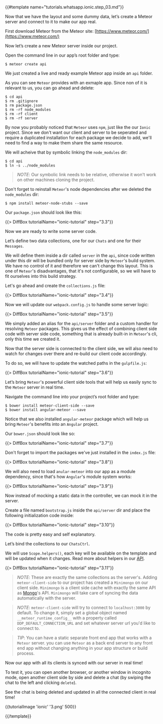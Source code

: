 {{#template name="tutorials.whatsapp.ionic.step_03.md"}}

Now that we have the layout and some dummy data, let’s create a Meteor server and connect to it to make our app real.

First download Meteor from the Meteor site: [https://www.meteor.com/](https://www.meteor.com/)

Now let’s create a new Meteor server inside our project.

Open the command line in our app’s root folder and type:

    $ meteor create api

We just created a live and ready example Meteor app inside an `api` folder.

As you can see `Meteor` provides with an exmaple app. Since non of it is relevant to us, you can go ahead and delete:

    $ cd api
    $ rm .gitignore
    $ rm package.json
    $ rm -rf node_modules
    $ rm -rf client
    $ rm -rf server

By now you probably noticed that `Meteor` uses `npm`, just like the our `Ionic` project. Since we don't want our client and server to be seperated and require a duplicated installation for each package we decide to add, we'll need to find a way to make them share the same resource.

We will acheive that by symbolic linking the `node_modules` dir:

    $ cd api
    $ ln -s ../node_modules

> *NOTE*: Our symbolic link needs to be relative, otherwise it won't work on other machines cloning the project.

Don't forget to reinstall `Meteor`'s node dependencies after we deleted the `node_modules` dir:

    $ npm install meteor-node-stubs --save

Our `package.json` should look like this:

{{> DiffBox tutorialName="ionic-tutorial" step="3.3"}}

Now we are ready to write some server code.

Let’s define two data collections, one for our `Chats` and one for their `Messages`.

We will define them inside a dir called `server` in the `api`, since code written under this dir will be bundled only for server side by `Meteor`'s build system. We have no control of it and therefore we can't change this layout. This is one of `Meteor`'s disadvantages, that it's not configurable, so we will have to fit ourselves into this build strategy.

Let's go ahead and create the `collections.js` file:

{{> DiffBox tutorialName="ionic-tutorial" step="3.4"}}

Now we will update our `webpack.config.js` to handle some server logic:

{{> DiffBox tutorialName="ionic-tutorial" step="3.5"}}

We simply added an alias for the `api/server` folder and a custom handler for resolving `Meteor` packages. This gives us the effect of combining client side code with server side code, something that is already built-in in `Meteor`'s cli, only this time we created it.

Now that the server side is connected to the client side, we will also need to watch for changes over there and re-build our client code accordingly.

To do so, we will have to update the watched paths in the `gulpfile.js`:

{{> DiffBox tutorialName="ionic-tutorial" step="3.6"}}

Let’s bring `Meteor`'s powerful client side tools that will help us easily sync to the `Meteor` server in real time.

Navigate the command line into your project’s root folder and type:

    $ bower install meteor-client-side --save
    $ bower install angular-meteor --save

Notice that we also installed `angular-meteor` package which will help us bring `Meteor`'s benefits into an `Angular` project.

Our `bower.json` should look like so:

{{> DiffBox tutorialName="ionic-tutorial" step="3.7"}}

Don't forget to import the packages we've just installed in the `index.js` file:

{{> DiffBox tutorialName="ionic-tutorial" step="3.8"}}

We will also need to load `anular-meteor` into our app as a module dependency, since that's how `Angular`'s module system works:

{{> DiffBox tutorialName="ionic-tutorial" step="3.9"}}

Now instead of mocking a static data in the controller, we can mock it in the server.

Create a file named `bootstrap.js` inside the `api/server` dir and place the following initialization code inside:

{{> DiffBox tutorialName="ionic-tutorial" step="3.10"}}

The code is pretty easy and self explanatory.

Let’s bind the collections to our `ChatsCtrl`.

We will use `Scope.helpers()`, each key will be available on the template and will be updated when it changes. Read more about helpers in our [API](http://www.angular-meteor.com/api/helpers).

{{> DiffBox tutorialName="ionic-tutorial" step="3.11"}}

> *NOTE*: These are exactly the same collections as the server's. Adding `meteor-client-side` to our project has created a `Minimongo` on our client side. `Minimongo` is a client side cache with exactly the same API as [Mongo](https://www.mongodb.org/)'s API. `Minimongo` will take care of syncing the data automatically with the server.

> *NOTE*: `meteor-client-side` will try to connect to `localhost:3000` by default. To change it, simply set a global object named `__meteor_runtime_config__` with a property called `DDP_DEFAULT_CONNECTION_URL` and set whatever server url you'd like to connect to.

> *TIP*: You can have a static separate front end app that works with a `Meteor` server. you can use `Meteor` as a back end server to any front end app without changing anything in your app structure or build process.

Now our app with all its clients is synced with our server in real time!

To test it, you can open another browser, or another window in incognito mode, open another client side by side and delete a chat (by swiping the chat to the left and clicking `delete`).

See the chat is being deleted and updated in all the connected client in real time!

{{tutorialImage 'ionic' '3.png' 500}}

{{/template}}